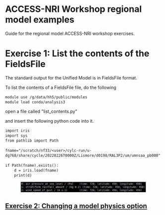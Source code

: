 # ACCESS-NRI Workshop regional model examples
<p>Guide for the regional model ACCESS-NRI workshop exercises.</p>


# Exercise 1:  List the contents of the FieldsFile
The standard output for the Unified Model is in FieldsFile format.

To list the contents of a FieldsFile file, do the following


```
module use /g/data/hh5/public/modules
module load conda/analysis3
```

open a file called "list_contents.py"

and insert the following python code into it.

```
import iris
import sys
from pathlib import Path

fname="/scratch/nf33/<user>/cylc-run/u-dg768/share/cycle/20220226T0000Z/Lismore/d0198/RAL3P2/um/umnsaa_pb000"

if Path(fname).exists():
    d = iris.load(fname)
    print(d)

```

<p align="center"><img src="../assets/analyse_data/file_contents.png" alt="drawing" width="80%"/></p>

## [Exercise 2:  Changing a model physics option](ex2_co2.md)
